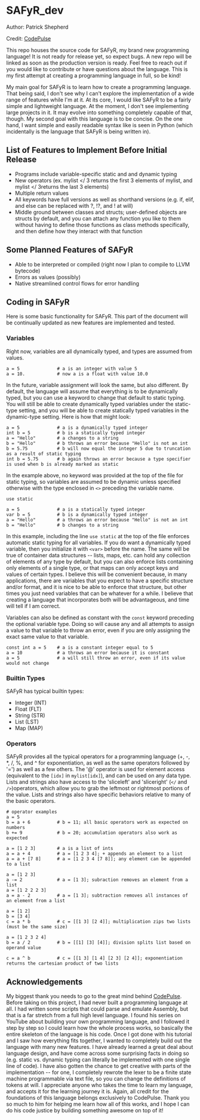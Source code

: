 # SAFyR_dev

Author: Patrick Shepherd

Credit: [CodePulse](https://www.youtube.com/@CodePulse)

This repo houses the source code for SAFyR, my brand new programming language!  It is not ready for release yet, so expect bugs.  A new repo will be linked as soon as the production version is ready.  Feel free to reach out if you would like to contribute or have questions about the language.  This is my first attempt at creating a programming language in full, so be kind!

My main goal for SAFyR is to learn how to create a programming language.  That being said, I don't see why I can't explore the implementation of a wide range of features while I'm at it.  At its core, I would like SAFyR to be a fairly simple and lightweight language.  At the moment, I don't see implementing large projects in it.  It may evolve into something completely capable of that, though.  My second goal with this language is to be concise.  On the one hand, I want simple and easily readable syntax like is seen in Python (which incidentally is the language that SAFyR is being written in).

## List of Features to Implement Before Initial Release
* Programs include variable-specific static and and dynamic typing
* New operators (ex. mylist </ 3 returns the first 3 elements of mylist, and mylist </ 3returns the last 3 elements)
* Multiple return values
* All keywords have full versions as well as shorthand versions (e.g. if, elif, and else can be replaced with ?, !?, and ! at will)
* Middle ground between classes and structs; user-defined objects are structs by default, and you can attach any function you like to them without having to define those functions as class methods specifically, and then define how they interact with that function

## Some Planned Features of SAFyR
* Able to be interpreted or compiled (right now I plan to compile to LLVM bytecode)
* Errors as values (possibly)
* Native streamlined control flows for error handling

## Coding in SAFyR
Here is some basic functionality for SAFyR.  This part of the document will be continually updated as new features are implemented and tested.

### Variables
Right now, variables are all dynamically typed, and types are assumed from values.
    
    a = 5              # a is an integer with value 5
    a = 10.            # now a is a float with value 10.0

In the future, variable assignment will look the same, but also different.  By default, the language will assume that everything is to be dynamically typed, but you can use a keyword to change that default to static typing.  You will still be able to create dynamically typed variables under the static-type setting, and you will be able to create statically typed variables in the dynamic-type setting.  Here is how that might look:

    a = 5              # a is a dynamically typed integer 
    int b = 5          # b is a statically typed integer
    a = "Hello"        # a changes to a string
    b = "Hello"        # b throws an error because "Hello" is not an int
    b = 5.75           # b will now equal the integer 5 due to truncation as a result of static typing
    int b = 5.75       # b again throws an error because a type specifier is used when b is already marked as static

In the example above, no keyword was provided at the top of the file for static typing, so variables are assumed to be dynamic unless specified otherwise with the type enclosed in `<>` preceding the variable name.

    use static

    a = 5              # a is a statically typed integer 
    var b = 5          # b is a dynamically typed integer
    a = "Hello"        # a throws an error because "Hello" is not an int
    b = "Hello"        # b changes to a string

In this example, including the line `use static` at the top of the file enforces automatic static typing for all variables.  If you do want a dynamically typed variable, then you initialize it with `<var>` before the name.  The same will be true of container data structures -- lists, maps, etc. can hold any collection of elements of any type by default, but you can also enforce lists containing only elements of a single type, or that maps can only accept keys and values of certain types.  I believe this will be convenient because, in many applications, there are variables that you expect to have a specific structure and/or format, and it is nice to be able to enforce that structure, but other times you just need variables that can be whatever for a while.  I believe that creating a language that incorporates both will be advantageous, and time will tell if I am correct.

Variables can also be defined as constant with the `const` keyword preceding the optional variable type.  Doing so will cause any and all attempts to assign a value to that variable to throw an error, even if you are only assigning the exact same value to that variable.

    const int a = 5    # a is a constant integer equal to 5
    a = 10             # a throws an error because it is constant
    a = 5              # a will still throw an error, even if its value would not change    

### Builtin Types

SAFyR has typical builtin types:
* Integer    (INT)
* Float      (FLT)
* String     (STR)
* List       (LST)
* Map        (MAP)

### Operators
SAFyR provides all the typical operators for a programming language (+, -, *, /, %, and ^ for exponentiation, as well as the same operators followed by '=') as well as a few others.  The '@' operator is used for element access (equivalent to the `[idx]` in `mylist[idx]`), and can be used on any data type.  Lists and strings also have access to the 'sliceleft' and 'sliceright' (`</` and `/>`)operators, which allow you to grab the leftmost or rightmost portions of the value.  Lists and strings also have specific behaviors relative to many of the basic operators.

    # operator examples
    a = 5
    b = a + 6          # b = 11; all basic operators work as expected on numbers
    b += 9             # b = 20; accumulation operators also work as expected

    a = [1 2 3]        # a is a list of ints
    a = a + 4          # a = [1 2 3 4]; + appends an element to a list
    a = a + [7 8]      # a = [1 2 3 4 [7 8]]; any element can be appended to a list

    a = [1 2 3]
    a -= 2             # a = [1 3]; subraction removes an element from a list
    a = [1 2 2 2 3]
    a = a - 2          # a = [1 3]; subtraction removes all instances of an element from a list

    a = [1 2]
    b = [3 4]
    c = a * b          # c = [[1 3] [2 4]]; multiplication zips two lists (must be the same size)

    a = [1 2 3 2 4]
    b = a / 2          # b = [[1] [3] [4]]; division splits list based on operand value

    c = a ^ b          # c = [[1 3] [1 4] [2 3] [2 4]]; exponentiation returns the cartesian product of two lists


## Acknowledgements
My biggest thank you needs to go to the great mind behind [CodePulse](https://www.youtube.com/@CodePulse).  Before taking on this project, I had never built a programming language at all.  I had written some scripts that could parse and emulate Assembly, but that is a far stretch from a full high level language.  I found his series on YouTube about building your own programming language, and I followed it step by step so I could learn how the whole process works, so basically the entire skeleton of the language is his code.  Once I got done with his tutorial and I saw how everything fits together, I wanted to completely build out the language with many new features.  I have already learned a great deal about language design, and have come across some surprising facts in doing so (e.g. static vs. dynamic typing can literally be implemented with one single line of code).  I have also gotten the chance to get creative with parts of the implementation -- for one, I completely rewrote the lexer to be a finite state machine programmable via text file, so you can change the definitions of tokens at will.  I appreciate anyone who takes the time to learn my language, and accepts it for the learning journey it is.  Again, all credit for the foundations of this language belongs exclusively to CodePulse.  Thank you so much to him for helping me learn how all of this works, and I hope I can do his code justice by building something awesome on top of it!
